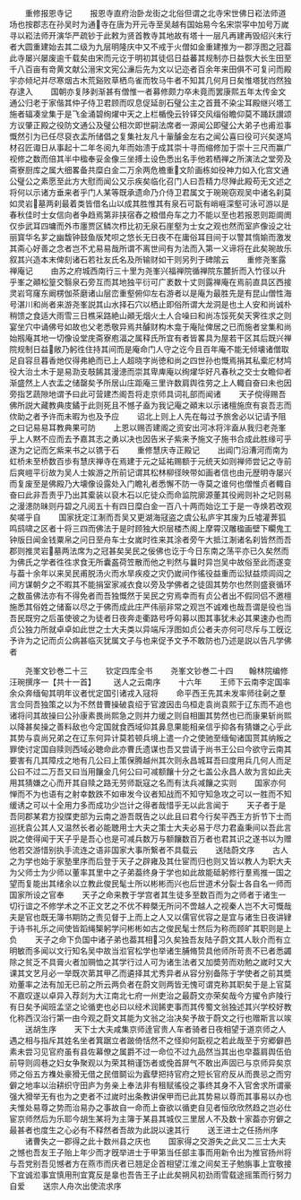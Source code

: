 <!-- { "loadSidebar": true } -->
　　重修报恩寺记
　　报恩寺直府治卧龙街之北俗但谓之北寺宋世佛日崧法师道场也按郡志在孙吴时为通寺在唐为开元寺至吴越有国始易今名宋崇寜中加号万嵗寻以崧法师开演华严疏钞于此敕为贤首教寺其地故有塔十一层凡再建再毁绍兴末行者大圆重建始去其二级为九层明隆庆中又不戒于火僧如金重建推为一郡浮图之冠葢此寺屡兴屡废逾千载矣由宋而元讫于明初其徒侣日益蕃其规制亦日益恢大长生田至千八百亩有竒黄文献公溍宋文宪公濓后先为文以记迩者百余年来田俱不可复问而殿宇亦倾圮并尽寒烟古木荒谿败草栖鸟雀而牧马牛者不知其几何月日矣惟塔犹岿然独存逮入
　　国朝亦复陊剥渐甚有僧惟一者募修颇力卒未竟而罢康熙五年太传金文通公归老于家偕其仲子侍卫君顾而叹息促延剖石璧公主之首葺不染尘耳殿继兴塔工施者辐凑坌集于是飞金涌碧绚燿中天之上栏楯俛云铃铎交风缁俗瞻仰莫不踊跃讃颂方议肇正殿之役防文通公及璧公相次即世嗣法席者一源闻公即璧公大弟子也甫涖事慨然引为已任尽裒衣盂所储倡之复集社友凡十軰醵金左右之闻公喜曰役可兴矣遂鸠材召匠诹日从事起十二年冬阅九年而始溃于成其崇十寻而缩修加于崇十三尺而赢广视修之数而倍其半中楹奉妥金像三坐搏土设色悉出名手他若栖禅之所演法之堂旁及斋寮厨库之属大细畧备共糜白金二万余两危檐重文阶画栋如役神力如入化宫文通公璧公之素愿至此方大慰而闻公又示疾矣临化召门人曰吾精力尽殚此殿苟无文述之将何以示诸方垂来者乎门人某等既承遗命乃介侍卫君属文于琬琬窃观吴中诸名刹莫如灵岩墓两刹最着类皆借名山以成其胜惟其有泉石可翫有峭崕深壑可泳可游以是春秋佳时士女信向者争趋焉第非挟宿舂之粮借舟车之力不能以至也若报恩则距阛阓仅歩武耳四墉而外市廛贾区鳞次栉比初无泉石崖壑为士女之观也然而室庐像设之壮丽寳华名芗之幽馥钟鼓鱼版梵呗之悠长无日夜不在庸俗耳目间于以警其惰媮而激发其斋心好善之念者岂不尤易易哉所谓不离世间有为法而入第一义谛将在此矣琬故乐叙其兴造本末俾刻诸石若社友氏名及所输财如干则另列于碑隂云
　　重修尧峯露禅庵记
　　由苏之府城西南行三十里为尧峯兴福禅院循禅院东麓折而入竹径以升乎峯之顚松篁交翳泉石旁互而其地独平衍可广袤数十丈则露禅庵在焉前直具区西接灵岩穹窿东阚楞伽茶磨诸山层峦重壑俯仰左右游者以是庵为最胜先是有昆山僧性海号湛川和尚者来游尧峯説其山水择石穴以栖止即俗所谓大龙洞是也土人安和尚诚朴稍馈之食适大雨雪三日樵采路絶山顚无烟火土人合噪曰和尚冻馁死矣天霁徃求之则宴坐穴中诵佛号如故也父老悉敬异焉共醵财构木龛于庵阯俾居之已而施者坌集和尚始剏庵其地一切像设堂庑斋寮庖湢之属释氏所宜有者皆畧具为屋若干区其后既兴禅院规制日益敞乃躬徃住持其间而是庵命门人守之讫今且百年庵不能无倾壊诸僧取足自容旦暮香灺仅得弗絶而已上人超晓字尚徳和尚之四世孙也慨焉捐其私槖庀材鸠役大治土木于是易泐支攲餙其漫漶而崇其卑庳庵以绚燿华好凡春秋之交士女瞻仰者渐盛然上人衣盂之储罄矣予所居山庄距庵三里许数肩舆徃劳之上人輙自奋曰未也因旁指艺蔬隙地谓予曰此可营建杰阁吾将走京师具词礼部而闻诸
　　天子傥得赐吾佛所説大藏教典庋鐍于此则死且不憾子盍为我记庵之顚末以示诸檀施庶有哀吾志而佽助之者予许而未暇为也及予应
　　诏北上则上人先在每过予旅舍必以记请予阻之曰记易易耳教典果可防
　　上恩以赐否建阁之资安出河冰将泮盍从我归老尧峯乎上人黙不应而去予嘉其志之勇以决也因告米子紫来予施文子施书合成此胜缘可乎遂为之记而乞紫来书之以镌于石
　　重修慧庆寺正殿记
　　出阊门沿漕河而南为虹桥未至桥数百歩有慧庆禅寺在焉建于元之延祐赐额于元统天如则禅师尝记之寺前后爽嵦平衍故为吴人士娭游之所前记谓其松林柳径映带如画者信也由元歴明寺屡兴而复废至是佛殿乃大壊像设露处入门瞻礼者悉懈不防一寺莫之谁何也僧惟贞者輙自奋曰此非吾责乎乃出其槖装以裒木石以庀徒众而命监院廓源董其役阙则补之圮则易之漫漶防昧则丹碧之凡阅五十有四日糜白金一百八十两而始讫工于是一寺焕若改观矣嗟乎自
　　国家抚定江淛而吾吴又更湖海冦盗之虞公私庐宇其废为丘墟灌莾狐鸣鸱啸之区者十将三四而佛法于是时顾独大炽层楼杰阁上摩霄汉雕楹画壁下矙鬼工钟版日闻金钱粟帛之问日至舟车士女嵗时徃来其涂者旁午大抵江淛诸名刹皆然而吾郡则推灵岩墓两法席为之冠甚矣吴民之佞佛也讫于今日东南之荡平亦已久矣然而为佛氏之学者徃徃求食无所囊盋荷笠散而他之判然与曩时异岂吴中故俗至此而遂变与葢十余年以来吴民甫脱汤火而水旱疾疫之灾仍嵗间作徭役益重而讼狱益烦闾阎之间方谋朝夕之不暇其不能捐室家减衣食以旁及学佛者之徒固其势尔也然则盛衰循环之数虽佛法亦有不得免者而吾独慨然于吴民之穷焉幸而有贞公者出不假同侣不邀檀施悉其俗姓之储畜以尽之于佛而成此庄严伟丽非常之观岂不诚难也哉吾谓是役也当吾民既穷之后虽使彼之为徒者日夜奔走衢路号呼匃募以图其事犹未必其果速办也而贞公独力所就卓卓如此世之士大夫类以异端斥浮图如贞公者夫亦何可尽斥与工旣讫予许为之记而贞公病甚临灭犹属文子与也来促予文予不敢防也乃述是説以告凡学佛者



　　尧峯文钞巻二十三
　　钦定四库全书
　　尧峯文钞巻二十四　　翰林院编修汪琬撰序一【共十一首】
　　送人之云南序
　　十六年
　　王师下云南李定国率余众奔缅甸其明年议者忧定国引诸戎入冦将
　　命平西王先其未发率师往劋之羣言佥同吾独策之以为不然昔曹操破袁绍于官渡因击乌桓走袁尚袁熙于辽东而不追也诸将问其故操曰公孙康素畏尚熙急之则并力缓之则自相圗其势然也已而康果斩尚熙以降甚矣操之善料敌也今定国就食西域仰其鼻息果能相亲信乎抑各有猜嫌之心乎此其势与袁尚兄弟之在辽东何异计莫若顿兵境上遣一介之使驰至缅甸诸国贳其纳叛之罪使讨定国自赎则西域必聴命此亦曹氏遗谋也吾又尝请于尚书王公曰今欲守云南其要害有几其障戍之地有几公曰上策保腾越州其次则永昌城耳吾曰度用兵几何人而足公曰不过二万吾又曰当用饟金几何公曰可减额饟十分之七盖公永昌人故为言如此夫用其猜嫌之心而开其自赎之路无劳师翫寇之名而有汰兵减饟之实则
　　国家亦何惮而不为也语有之射幸数跌不如审发今议者知战而不知守知急攻之可以一胜而不知缓诱之可以十全用力多而成功少岂计之得者哉惜乎无以此言闻于
　　天子者于是吾同郡某君方投牒吏部为云南之游吾既告之以此且曰君今行矣平西王方折节下士而巡抚袁公其人又温然长者必能聴用士大夫之策士大夫必易于尽力君盍秉间以吾此言説之使得闻于天子乎是吾心也是可减兵数万与额饟数百万者也君其识之遂书以为赠他若交游惜别执手流连之语非国家大事所繋者不具载云
　　送陆蔚文序
　　古人之为学也始于家塾里序而后登于天子之辟雍及其仕宦而归也则又皆以教人为职大夫为父师士为少师以董率其里中之子弟葢终身于学也如此故能砥躬修行羣焉推一国之望而复能出其绪余以立教此俊民髦士所以彬彬而兴也后世道术分裂士各自名一师而国家所设之官奉
　　天子之命来教于学宫者其生徒多至数百而为之师者于诸生一切行谊之不修学术之不正文艺之不优不粹槩无所问不啻越人之视秦人岂不大可慨哉夫是官也既无簿书期防之责见督于上而上之人又以儒官优容之是宜与诸生日夜讲肄于诗书礼乐之间使皆蹈绳榘躬学问彬彬如古之俊民髦士然后为称而顾旷其职则是上负
　　天子之命下负国中诸子弟也葢其相习久矣独吾友陆子蔚文其人耿介而有立明敏而多闻以文行知名吴中故当涖官松学也举诸生脯脩贽具他师所苛责不已者悉蠲除之贫乏不具膏火者加赒恤之其学行过人可为诸生法者又加奬劳而劝勉之嵗时又大课其文艺月必一举既次苐其甲乙而遴择其尤秀异者从容分别备陈于学使者之前其奬劝董率之法有加无已前之所云两负者在蔚文则两皆无愧可谓克称其职矣于是上官莫不嘉叹遂以卓异入荐剡为大江南北七府一州吏治之最蔚文亦荣矣哉今方擢令庐陵行有日矣予闻班孟坚之论循吏也必曰以经术润餙吏事而其传蜀文翁独述其兴学校好教化称西汉治行第一由今观之蔚文其能为文翁之治决矣予故于蔚文之行也赠斯言以竢
　　送胡生序
　　天下士大夫咸集京师逹官贵人车者骑者日夜相望于道京师之人遇之相与指斥其姓名坐者箕踞立者跛倚恬然不之怪抑何翫视之若此哉至于穷郷僻邑素未尝习见官府虽有县佐幕僚之属爵不过一命位不过九品然当其出也皁葢肩舆伍伯前导则闾巷之妇女争聚观以为荣其稍谨饬者或俛首屏气不敢出声固已与京师异矣京师之俗五方襍处豪猾无借之民借鬬讼为蠧孽把持官府之短长官府反从而畏忌之而穷僻之地率以治耕织守田庐为务亲上奉法非有租赋徭役之事终其身不入官舍求所谓豪强大猾举无有也为之吏者不过嵗时出条教讲保甲而已此其势易以尊而其事易以办也夫惟处易尊之势而治易办之事故自一命而上奋欲以循吏自见者恒欣欣然趋之岂必仕宦京师然后为乐耶今胡生某将为主簿于某县其城仅三里居人不及数十家葢亦穷僻之最甚者也度生之心必有不释然者吾故为此説以速其行
　　送王进士之任扬州序
　　诸曹失之一郡得之此十数州县之庆也
　　国家得之交游失之此又二三士大夫之憾也吾友王子贻上年少而才旣举进士于甲第当任部主事而用新令出为推官扬州将与吾党别吾见憾者方在燕市而庆者已翘足企首相望江淮之间矣王子勉旃事上宜敬接下宜诚涖事宜慎用刑宜寛反是辠也吾告王子止此矣朔风初劲雨雪载途摇策而行努力自爱
　　送宗人舟次出使流求序
